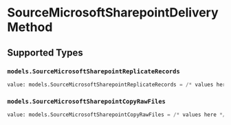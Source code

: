 # SourceMicrosoftSharepointDeliveryMethod


## Supported Types

### `models.SourceMicrosoftSharepointReplicateRecords`

```python
value: models.SourceMicrosoftSharepointReplicateRecords = /* values here */
```

### `models.SourceMicrosoftSharepointCopyRawFiles`

```python
value: models.SourceMicrosoftSharepointCopyRawFiles = /* values here */
```

